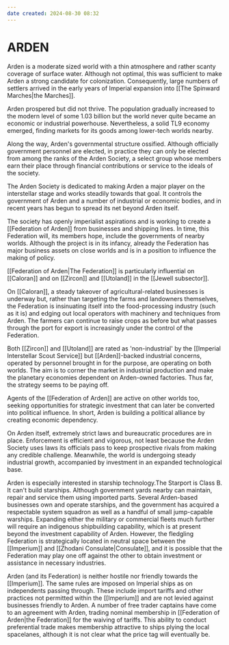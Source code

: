 ```yaml
---
date created: 2024-08-30 08:32
---
```


# ARDEN

Arden is a moderate sized world with a thin atmosphere and rather scanty coverage of surface water. Although not optimal, this was sufficient to make Arden a strong candidate for colonization. Consequently, large numbers of settlers arrived in the early years of Imperial expansion into [[The Spinward Marches|the Marches]].

Arden prospered but did not thrive. The population gradually increased to the modern level of some 1.03 billion but the world never quite became an economic or industrial powerhouse. Nevertheless, a solid TL9 economy emerged, finding markets for its goods among lower-tech worlds nearby.

Along the way, Arden's governmental structure ossified.  Although officially government personnel are elected, in practice they can only be elected from among the ranks of the Arden Society, a select group whose members earn their place through financial contributions or service to the ideals of the society.

The Arden Society is dedicated to making Arden a major player on the interstellar stage and works steadily towards that goal. It controls the government of Arden and a number of industrial or economic bodies, and in recent years has begun to spread its net beyond Arden itself.

The society has openly imperialist aspirations and is working to create a [[Federation of Arden]] from businesses and shipping lines. In time, this Federation will, its members hope, include the governments of nearby worlds. Although the project is in its infancy, already the Federation has major business assets on close worlds and is in a position to influence the making of policy.

[[Federation of Arden|The Federation]] is particularly influential on [[Caloran]] and on [[Zircon]] and [[Utoland]] in the [[Jewell subsector]].

On [[Caloran]], a steady takeover of agricultural-related businesses is underway but, rather than targeting the farms and landowners themselves, the Federation is insinuating itself into the food-processing industry
(such as it is) and edging out local operators with machinery and techniques from Arden. The farmers can continue to raise crops as before but what passes through the port for export is increasingly under the control of the Federation.

Both [[Zircon]] and [[Utoland]] are rated as 'non-industrial' by the [[Imperial Interstellar Scout Service]] but [[Arden]]-backed industrial concerns, operated by personnel brought in for the purpose, are operating on both worlds. The aim is to corner the market in industrial production and make the planetary economies dependent on Arden-owned factories. Thus far, the strategy seems to be paying off.

Agents of the [[Federation of Arden]] are active on other worlds too, seeking opportunities for strategic investment that can later be converted into political influence. In short, Arden is building a political alliance by creating economic dependency.

On Arden itself, extremely strict laws and bureaucratic procedures are in place. Enforcement is efficient and vigorous, not least because the Arden Society uses laws its officials pass to keep prospective rivals from making any credible challenge. Meanwhile, the world is undergoing steady industrial growth, accompanied by investment in an expanded technological base.

Arden is especially interested in starship technology.The Starport is Class B. It can't build starships. Although government yards nearby can maintain, repair and service them using imported parts. Several Arden-based businesses own and operate starships, and the government has acquired a respectable system squadron as well as a handful of small jump-capable warships.  Expanding either the military or commercial fleets much further will require an indigenous shipbuilding capability, which is at present beyond the investment capability of Arden. However, the fledgling Federation is strategically located in neutral space between the [[Imperium]] and  [[Zhodani Consulate|Consulate]], and it is possible that the Federation may play one off against the other to obtain investment or assistance in necessary industries.

Arden (and its Federation) is neither hostile nor friendly towards the [[Imperium]]. The same rules are imposed on Imperial ships as on independents passing through.  These include import tariffs and other practices not permitted within the [[Imperium]] and are not levied against businesses friendly to Arden. A number of free trader captains have come to an agreement with Arden, trading nominal membership in [[Federation of Arden|the Federation]] for the waiving of tariffs. This ability to conduct preferential trade makes membership attractive to ships plying the local spacelanes, although it is not clear what the price tag will eventually be.
